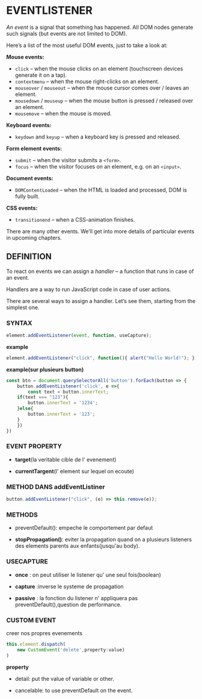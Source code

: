 # EVENTLISTENER

*An event* is a signal that something has happened. All DOM nodes generate such signals (but events are not limited to DOM).

Here’s a list of the most useful DOM events, just to take a look at:

**Mouse events:**

- `click` – when the mouse clicks on an element (touchscreen devices generate it on a tap).
- `contextmenu` – when the mouse right-clicks on an element.
- `mouseover` / `mouseout` – when the mouse cursor comes over / leaves an element.
- `mousedown` / `mouseup` – when the mouse button is pressed / released over an element.
- `mousemove` – when the mouse is moved.

**Keyboard events:**

- `keydown` and `keyup` – when a keyboard key is pressed and released.

**Form element events:**

- `submit` – when the visitor submits a `<form>`.
- `focus` – when the visitor focuses on an element, e.g. on an `<input>`.

**Document events:**

- `DOMContentLoaded` – when the HTML is loaded and processed, DOM is fully built.

**CSS events:**

- `transitionend` – when a CSS-animation finishes.

There are many other events. We’ll get into more details of particular events in upcoming chapters.

## DEFINITION

To react on events we can assign a *handler* – a function that runs in case of an event.

Handlers are a way to run JavaScript code in case of user actions.

There are several ways to assign a handler. Let’s see them, starting from the simplest one.

### SYNTAX

```js
element.addEventListener(event, function, useCapture);
```

**example**

```js
element.addEventListener("click", function(){ alert("Hello World!"); });
```

**example(sur plusieurs button)**

```js
const btn = document.querySelectorAll('button').forEach(button => {
    button.addEventListener('click', e =>{
        const text = button.innerText;
    if(text === "123"){
        button.innerText = '1234';
    }else{
        button.innerText = '123';
    }
    })
})
```

### EVENT PROPERTY

- **target**(la veritable cible de l' evenement)

- **currentTargent**(l' element sur lequel on ecoute)

### METHOD DANS addEventListiner

```js
button.addEventListener("click", (e) => this.remove(e));
```

### METHODS

- preventDefault(): empeche le comportement par defaut

- **stopPropagation()**: eviter la propagation quand on a plusieurs listeners des elements parents aux enfants(jusqu'au body).

### USECAPTURE

- **once** : on peut utiliser le listener qu' une seul fois(boolean)

- **capture** :inverse le systeme de propagation
* **passive** : la fonction du listener n' appliquera pas preventDefault(),question de performance.

### CUSTOM EVENT

creer nos propres evenements

```js
this.element.dispatch(
    new CustomEvent('delete',property:value)
)
```

**property**

- detail: put the value of variable or other.

- cancelable: to use preventDefault on the event.
